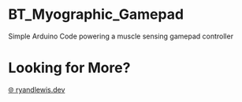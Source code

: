 # BT_Myographic_Gamepad
Simple Arduino Code powering a muscle sensing gamepad controller

# Looking for More?

[🌐 ryandlewis.dev](https://ryandlewis.dev)

